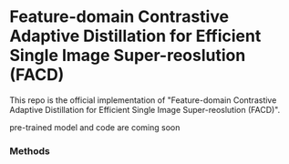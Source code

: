 # Feature-domain Contrastive Adaptive Distillation for Efficient Single Image Super-reoslution (FACD)

This repo is the official implementation of "Feature-domain Contrastive Adaptive Distillation for Efficient Single Image Super-reoslution (FACD)".

pre-trained model and code are coming soon

### Methods
